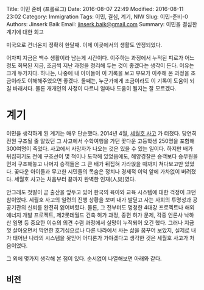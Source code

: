 Title: 이민 준비 (프롤로그)
Date: 2016-08-07 22:49
Modified: 2016-08-11 23:02
Category: Immigration
Tags: 이민, 결심, 계기, NIW
Slug: 이민-준비-0
Authors: Jinserk Baik
Email:  jinserk.baik@gmail.com
Summary: 이민을 결심한 계기에 대한 회고 

미국으로 건너온지 정확히 한달째. 이제 이곳에서의 생활도 안정되었다.

어차피 지금은 백수 생활이라 남는게 시간이다. 이주하는 과정에서 누적된 피로가 어느 정도 회복된 지금,
조금씩 지난 과정을 정리해 두는 것이 좋겠다는 생각이 든다. 이유는 크게 두가지다. 하나는, 나중에
내 아이들이 이 기록을 보고 부모가 이주해 온 과정을 조금이라도 이해해주었으면 좋겠다. 둘째는, 누군가에게
조금이라도 이 기록이 도움이 되길 바래서다. 물론 개개인의 사정이 다르니 얼마나 도움이 될지는 잘 모르겠다.

계기
====

이민을 생각하게 된 계기는 매우 단순했다. 2014년 4월, [세월호 사고](https://namu.wiki/w/%EC%B2%AD%ED%95%B4%EC%A7%84%ED%95%B4%EC%9A%B4%20%EC%84%B8%EC%9B%94%ED%98%B8%20%EC%B9%A8%EB%AA%B0%20%EC%82%AC%EA%B3%A0)
가 터졌다. 당연히 전원 구조될 줄 알았던 그 사고에서 수학여행을 가던 꽃다운 고등학생 250명을 포함해
300여명이 죽었다. 사고에서 사망자가 나오는 것은 있을 수 있는 일이다. 하지만 배가 뒤집히기도 전에
구조선이 몇 쳑이나 도착해 있었음에도, 해양경찰은 승객보다 승무원을 먼저 구조해놓고 나머지
승객들은 그 큰 배가 뒤집혀 가라앉을 때까지 쳐다보고만 있었다. 꽃다운 아이들과 무고한 시민들의 목숨은
정치나 경제적 이익 앞에 가차없이 버려졌다. 세월호 사고는 처음부터 끝까지 완벽한 인재(人災)였다.

안그래도 첫딸이 곧 출산을 앞두고 있어 한국의 육아와 교육 시스템에 대한 걱정이 크던 참이었다.
세월호 사고의 일련의 진행 상황을 보며 내가 발딛고 사는 사회의 투명성과 공공기관의 신뢰를
완전히 잃어버렸다. 물론, 그 전부터도 멍청한 4대강 프로젝트나 해외 에너지 개발 프로젝트, 
제2롯데월드 건축 허가 과정, 종편 허가 문제, 각종 언론사 낙하산 임명 등 중요한 이슈의 의견 수렴 과정에서
실망이 누적되어 오긴 했다. 그러나 지금껏 살아오면서 막연한 호기심으로나 다른 나라에서 사는 삶을
꿈꾸어 보았지, 실제로 내가 태어난 나라의 시스템을 못믿어 어디론가 가야겠다고 생각한 것은
세월호 사고가 처음이었다. 

그 외에 몇가지 생각해 본 점이 있다. 순서없이 나열해보면 아래와 같다.

비전
----



